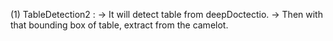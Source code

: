 (1) TableDetection2 : 
-> It will detect table from deepDoctectio.
-> Then with that bounding box of table, extract from the camelot. 
